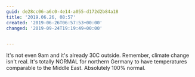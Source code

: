 ```yaml
---
guid: de28cc06-a6c0-4e14-a055-d172d2b84a18
title: '2019.06.26, 08:57'
created: '2019-06-26T06:57:53+00:00'
changed: '2019-09-24T19:19:49+00:00'


---
```


It's not even 9am and it's already 30C outside. Remember, climate change isn't real. It's totally NORMAL for northern Germany to have temperatures comparable to the Middle East. Absolutely 100% normal. 
